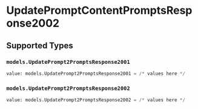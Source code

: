 # UpdatePromptContentPromptsResponse2002


## Supported Types

### `models.UpdatePrompt2PromptsResponse2001`

```python
value: models.UpdatePrompt2PromptsResponse2001 = /* values here */
```

### `models.UpdatePrompt2PromptsResponse2002`

```python
value: models.UpdatePrompt2PromptsResponse2002 = /* values here */
```

